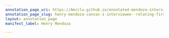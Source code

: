 ```yaml
---
annotation_page_uri: https://Amcclu.github.io/annotated-mendoza-interview/annotations/henry-mendoza-canvas-1-interviewee--relating-firsthand-experience--body-langauge--smile---laughter--mimicking--consideration.json
annotation_page_slug: henry-mendoza-canvas-1-interviewee--relating-firsthand-experience--body-langauge--smile---laughter--mimicking--consideration
layout: annotation_page
manifest_label: Henry Mendoza

---
```

